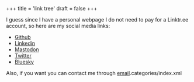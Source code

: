 +++
title = 'link tree'
draft = false
+++

I guess since I have a personal webpage I do not need to pay for a Linktr.ee account, so here are my social media links:

- [Github](https://github.com/manglaneso)
- [Linkedin](https://www.linkedin.com/in/amanglano/)
- [Mastodon](https://illegible.club/@manglaneso "{rel='me'}")
- [Twitter](https://twitter.com/manglaneso)
- [Bluesky](https://bsky.app/profile/manglaneso.bsky.social)

Also, if you want you can contact me through [email](mailto:andresmanglano@pm.me).categories/index.xml
